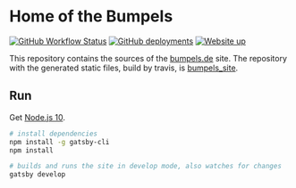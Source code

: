 # Home of the Bumpels

[![GitHub Workflow Status](https://img.shields.io/github/workflow/status/simplyroba/bumpels/Build,%20test%20and%20deploy)](https://github.com/simplyRoba/bumpels/actions?query=workflow%3A%22Build%2C+test+and+deploy%22)
[![GitHub deployments](https://img.shields.io/github/deployments/simplyroba/bumpels_site/github-pages?label=%20Deployment)](https://github.com/simplyRoba/bumpels_site/deployments)
[![Website up](https://img.shields.io/website?up_color=green&url=https%3A%2F%2Fbumpels.de)](https://bumpels.de)

This repository contains the sources of the [bumpels.de](http://www.bumpels.de) site. The repository with the generated static files, build by travis, is [bumpels_site](https://github.com/simplyRoba/bumpels_site).

## Run

Get [Node.js 10](https://nodejs.org/dist/latest-v10.x/).

```Bash
# install dependencies
npm install -g gatsby-cli
npm install

# builds and runs the site in develop mode, also watches for changes
gatsby develop
```
